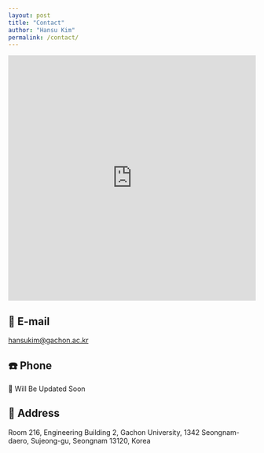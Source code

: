 ```yaml
---
layout: post
title: "Contact"
author: "Hansu Kim"
permalink: /contact/
---
```

   
<iframe src="https://www.google.com/maps/embed?pb=!1m18!1m12!1m3!1d1604.7705949302292!2d127.12744339946035!3d37.45053325853986!2m3!1f0!2f0!3f0!3m2!1i1024!2i768!4f13.1!3m3!1m2!1s0x357ca8a0fff8dd4f%3A0x51574208fd163aa4!2z6rCA7LKc64yA7ZWZ6rWQIOqzteqzvOuMgO2VmTI!5e0!3m2!1sen!2skr!4v1739278879781!5m2!1sen!2skr" width="100%" height="500" style="border:0;" allowfullscreen="" loading="lazy" referrerpolicy="no-referrer-when-downgrade"></iframe>   
   
## 📧 E-mail   
[hansukim@gachon.ac.kr](mailto:hansukim@gachon.ac.kr)
   
## ☎️ Phone   
🚧 Will Be Updated Soon   
   
## 📍 Address   
Room 216, Engineering Building 2, Gachon University, 1342 Seongnam-daero, Sujeong-gu, Seongnam 13120, Korea   
